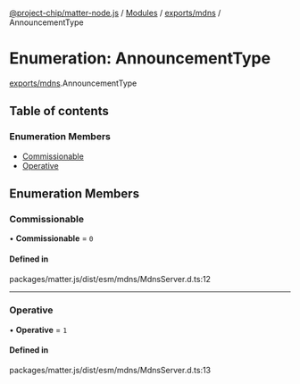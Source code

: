 [@project-chip/matter-node.js](../README.md) / [Modules](../modules.md) / [exports/mdns](../modules/exports_mdns.md) / AnnouncementType

# Enumeration: AnnouncementType

[exports/mdns](../modules/exports_mdns.md).AnnouncementType

## Table of contents

### Enumeration Members

- [Commissionable](exports_mdns.AnnouncementType.md#commissionable)
- [Operative](exports_mdns.AnnouncementType.md#operative)

## Enumeration Members

### Commissionable

• **Commissionable** = ``0``

#### Defined in

packages/matter.js/dist/esm/mdns/MdnsServer.d.ts:12

___

### Operative

• **Operative** = ``1``

#### Defined in

packages/matter.js/dist/esm/mdns/MdnsServer.d.ts:13

